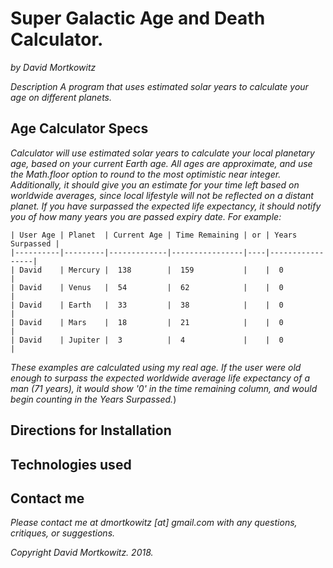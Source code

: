 # Super Galactic Age and Death Calculator.
_by David Mortkowitz_

*Description*
_A program that uses estimated solar years to calculate your age on different planets._

## Age Calculator Specs
_Calculator will use estimated solar years to calculate your local planetary age, based on your current Earth age. All ages are approximate, and use the Math.floor option to round to the most optimistic near integer. Additionally, it should give you an estimate for your time left based on worldwide averages, since local lifestyle will not be reflected on a distant planet. If you have surpassed the expected life expectancy, it should notify you of how many years you are passed expiry date. For example:_
```
| User Age | Planet  | Current Age | Time Remaining | or | Years Surpassed |
|----------|---------|-------------|----------------|----|-----------------|
| David    | Mercury |  138        |  159           |    |  0              |
| David    | Venus   |  54         |  62            |    |  0              |
| David    | Earth   |  33         |  38            |    |  0              |
| David    | Mars    |  18         |  21            |    |  0              |
| David    | Jupiter |  3          |  4             |    |  0              |
```
_These examples are calculated using my real age. If the user were old enough to surpass the expected worldwide average life expectancy of a man (71 years), it would show '0' in the time remaining column, and would begin counting in the Years Surpassed._)

## Directions for Installation


## Technologies used


## Contact me

_Please contact me at dmortkowitz [at] gmail.com with any questions, critiques, or suggestions._

*Copyright* _David Mortkowitz. 2018._
